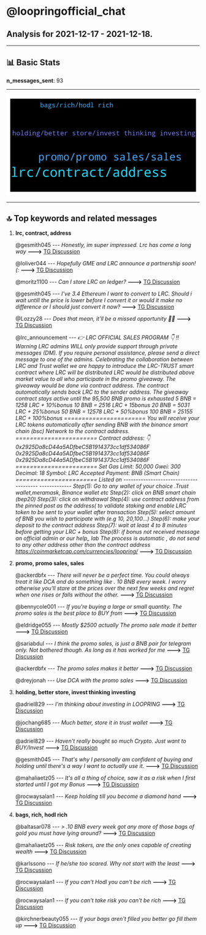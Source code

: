 # **@loopringofficial_chat**
 ## Analysis for **2021-12-17** - **2021-12-18**.

---

## 📊 **Basic Stats**

**n_messages_sent**: 93

---
![wordcloud](loopringofficial_chat_1Days_wordcloud.png)

---


## 🔝 **Top keywords and related messages**

1. **lrc, contract, address**

    @gesmith045 --- *Honestly, im super impressed.  Lrc has come a long way* **--->** [TG Discussion](https://t.me/loopringofficial_chat/17457)

    @loliver044 --- *Hopefully GME and LRC announce a partnership soon! (:* **--->** [TG Discussion](https://t.me/loopringofficial_chat/17493)

    @moritz1100 --- *Can I store LRC on ledger?* **--->** [TG Discussion](https://t.me/loopringofficial_chat/17608)

    @gesmith045 --- *I've 3.4 Ethereum I want to convert to LRC. Should i wait untill the price is lower before I convert it or would it make no difference or I should just convert it now?* **--->** [TG Discussion](https://t.me/loopringofficial_chat/17549)

    @Lozzy28 --- *Does that mean, it'll be a missed opportunity 🤦🤦* **--->** [TG Discussion](https://t.me/loopringofficial_chat/17507)

    @lrc_announcement --- *👉 LRC OFFICIAL SALES PROGRAM 👇              ‼️Warning LRC admins WILL only provide support through private messages (DM). If you require personal assistance, please send a direct message to one of the admins.   Celebrating the collaboration between LRC and Trust wallet we are happy to introduce the LRC-TRUST smart contract where LRC will be distributed    LRC  would be distributed above market value to all who participate in the promo giveaway.    The giveaway would be done via contract address.  The contract automatically sends  back  LRC  to the  sender address.   The giveaway contract stays active until the 95,500 BNB promo is exhausted     5 BNB =  1258  LRC + 10%bonus             10 BNB = 2516  LRC + 15bonus               20 BNB = 5031  LRC + 25%bonus         50 BNB = 12578  LRC + 50%bonus        100 BNB = 25155  LRC + 100%bonus      ======================= You will receive your LRC tokens automatically after sending BNB with the binance smart chain (bsc)  Network to the contract address.  =======================  Contract address: 👇  0x2925Da8cD44a5ADfbeC5B1914373cc1df534086F   0x2925Da8cD44a5ADfbeC5B1914373cc1df534086F   0x2925Da8cD44a5ADfbeC5B1914373cc1df534086F  ======================= Set Gas Limit: 50,000 Gwei: 300 Decimal: 18 Symbol: LRC Accepted Payment: BNB (Smart Chain)  ======================= Listed on   --------------------------------------- ------------- Step(1): Go to any wallet of your choice .Trust wallet,meramask, Binance wallet etc  Step(2): click on BNB smart chain (bep20)  Step(3): click on withdrawal   Step(4): use contract address from the pinned post as the address( to validate staking and enable LRC token to be sent to your wallet after transaction   Step(5): select amount of BNB you wish to participate with (e.g 10, 20,100...)  Step(6): make your deposit to the contract address   Step(7): wait at least 4 to 8 minutes before getting your LRC + bonus  Step(8): if bonus not received message an official admin or our help_ lab   The process is automatic , do not send to any other address other than the contract address   https://coinmarketcap.com/currencies/loopring/* **--->** [TG Discussion](https://t.me/loopringofficial_chat/17519)

2. **promo, promo sales, sales**

    @ackerdbfx --- *There will never be a perfect time. You could always treat it like DCA and do something like . 10 BNB every week. I worry otherwise you'll stare at the prices over the next few weeks and regret when one rises or falls without the other.* **--->** [TG Discussion](https://t.me/loopringofficial_chat/17556)

    @bennycole001 --- *If you're buying a large or small quantity. The promo sales is the best place to BUY from* **--->** [TG Discussion](https://t.me/loopringofficial_chat/17598)

    @eldridge055 --- *Mostly $2500 actually The promo sale made it better* **--->** [TG Discussion](https://t.me/loopringofficial_chat/17562)

    @sariabdul --- *I think the promo sales, is just a BNB pair for telegram only. Not bothered though. As long as it has worked for me* **--->** [TG Discussion](https://t.me/loopringofficial_chat/17514)

    @ackerdbfx --- *The promo sales makes it better* **--->** [TG Discussion](https://t.me/loopringofficial_chat/17557)

    @dreyjonah --- *Use DCA with the promo sales* **--->** [TG Discussion](https://t.me/loopringofficial_chat/17564)

3. **holding, better store, invest thinking investing**

    @adriel829 --- *I'm thinking about investing in LOOPRING* **--->** [TG Discussion](https://t.me/loopringofficial_chat/17592)

    @jochang685 --- *Much better, store it in trust wallet* **--->** [TG Discussion](https://t.me/loopringofficial_chat/17609)

    @adriel829 --- *Haven't really bought so much Crypto. Just want to BUY/Invest* **--->** [TG Discussion](https://t.me/loopringofficial_chat/17593)

    @gesmith045 --- *That's why I personally am confident of buying and holding until there's a way I want to actually use it.* **--->** [TG Discussion](https://t.me/loopringofficial_chat/17568)

    @mahaliaetz05 --- *It's all a thing of choice, saw it as a risk when I first started until I got my Bonus* **--->** [TG Discussion](https://t.me/loopringofficial_chat/17509)

    @rocwaysalan1 --- *Keep holding till you become a diamond hand* **--->** [TG Discussion](https://t.me/loopringofficial_chat/17487)

4. **bags, rich, hodl rich**

    @baltasar078 --- *> .10 BNB every week  got any more of those bags of gold you must have lying around?* **--->** [TG Discussion](https://t.me/loopringofficial_chat/17558)

    @mahaliaetz05 --- *Risk takers, are the only ones capable of creating wealth* **--->** [TG Discussion](https://t.me/loopringofficial_chat/17512)

    @karlssono --- *If he/she too scared. Why not start with the least* **--->** [TG Discussion](https://t.me/loopringofficial_chat/17510)

    @rocwaysalan1 --- *If you can't Hodl you can't be rich* **--->** [TG Discussion](https://t.me/loopringofficial_chat/17467)

    @rocwaysalan1 --- *If you can't take risk you can't be rich* **--->** [TG Discussion](https://t.me/loopringofficial_chat/17466)

    @kirchnerbeauty055 --- *If your bags aren't filled you better go fill them up* **--->** [TG Discussion](https://t.me/loopringofficial_chat/17582)

